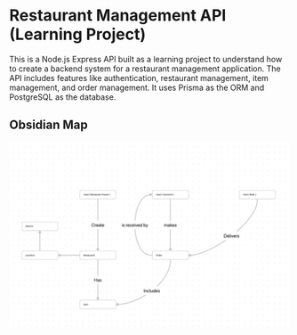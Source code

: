 # Restaurant Management API (Learning Project)

This is a Node.js Express API built as a learning project to understand how to create a backend system for a restaurant management application. The API includes features like authentication, restaurant management, item management, and order management. It uses Prisma as the ORM and PostgreSQL as the database.

## Obsidian Map

![Obsidian Map](obsidian_map.jpg)